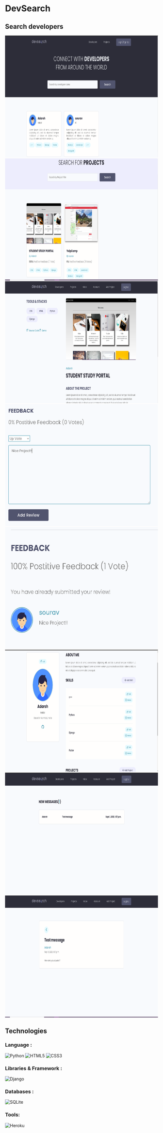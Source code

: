 # DevSearch

## Search developers 

<img src="https://github.com/adrsh-23/DevSearch/blob/master/github_images/11%20dev%20page.PNG" width=800px height=400px>
<br>
<img src="https://github.com/adrsh-23/DevSearch/blob/master/github_images/4.PNG" width=800px height=400px>
<br>
<img src="https://github.com/adrsh-23/DevSearch/blob/master/github_images/3.PNG" width=800px height=400px>
<br>
<img src="https://github.com/adrsh-23/DevSearch/blob/master/github_images/1.PNG" width=800px height=400px>
<br>
<img src="https://github.com/adrsh-23/DevSearch/blob/master/github_images/2.PNG" width=800px height=400px>
<br>
<img src="https://github.com/adrsh-23/DevSearch/blob/master/github_images/10%20edit%20profile.PNG" width=800px height=400px>
<br>
<img src="https://github.com/adrsh-23/DevSearch/blob/master/github_images/6%20inbox.PNG" width=800px height=400px>
<br>
<img src="https://github.com/adrsh-23/DevSearch/blob/master/github_images/7%20inbox.PNG" width=800px height=400px>


## Technologies

### Language :
![Python](https://img.shields.io/badge/-Python-black?style=flat-square&logo=Python)
![HTML5](https://img.shields.io/badge/-HTML5-E34F26?style=flat-square&logo=html5&logoColor=white)
![CSS3](https://img.shields.io/badge/-CSS3-1572B6?style=flat-square&logo=css3)

### Libraries & Framework :
![Django](https://img.shields.io/badge/-Django-563D7C?style=flat-square&logo=django)

### Databases :
![SQLite](https://img.shields.io/badge/-SQLite-black?style=flat-square&logo=sqlite)

### Tools:
![Heroku](https://img.shields.io/badge/-Heroku-430098?style=flat-square&logo=heroku)


